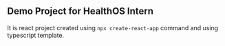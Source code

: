 <h2>Demo Project for HealthOS Intern</h2>
It is react project created using <code>npx create-react-app</code> command and using typescript template.
